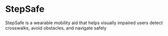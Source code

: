 # StepSafe
StepSafe is a wearable mobility aid that helps visually impaired users detect crosswalks, avoid obstacles, and navigate safely

